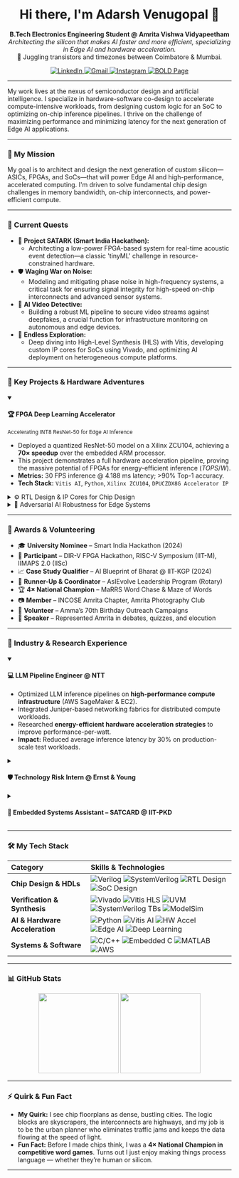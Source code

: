 <h1 align="center">
  Hi there, I'm Adarsh Venugopal 👋
</h1>

<p align="center">
  <strong>B.Tech Electronics Engineering Student @ Amrita Vishwa Vidyapeetham</strong><br>
  <em>Architecting the silicon that makes AI faster and more efficient, specializing in Edge AI and hardware acceleration.</em><br>
  📍 Juggling transistors and timezones between Coimbatore & Mumbai.
</p>

<p align="center">
  <a href="https://www.linkedin.com/in/venuadarsh" target="_blank">
    <img src="https://img.shields.io/badge/LinkedIn-0077B5?style=for-the-badge&logo=linkedin&logoColor=white" alt="LinkedIn">
  </a>
  <a href="mailto:adarsh.venugopal.2@gmail.com" target="_blank">
    <img src="https://img.shields.io/badge/Email-D14836?style=for-the-badge&logo=gmail&logoColor=white" alt="Gmail">
  </a>
  <a href="https://www.instagram.com/sepling_wrogn" target="_blank">
    <img src="https://img.shields.io/badge/Photography-E4405F?style=for-the-badge&logo=instagram&logoColor=white" alt="Instagram">
  </a>
  <a href="https://bold.pro/my/adarsh-venugopal/281r" target="_blank">
    <img src="https://img.shields.io/badge/My%20Page-BOLD.PRO-orange?style=for-the-badge" alt="BOLD Page">
  </a>
</p>

---

My work lives at the nexus of semiconductor design and artificial intelligence. I specialize in hardware-software co-design to accelerate compute-intensive workloads, from designing custom logic for an SoC to optimizing on-chip inference pipelines. I thrive on the challenge of maximizing performance and minimizing latency for the next generation of Edge AI applications.

---

### 🧭 My Mission

My goal is to architect and design the next generation of custom silicon—ASICs, FPGAs, and SoCs—that will power Edge AI and high-performance, accelerated computing. I'm driven to solve fundamental chip design challenges in memory bandwidth, on-chip interconnects, and power-efficient compute.

---

### 🔭 Current Quests

-   🧠 **Project SATARK (Smart India Hackathon):**
    -   Architecting a low-power FPGA-based system for real-time acoustic event detection—a classic 'tinyML' challenge in resource-constrained hardware.
-   🛡️ **Waging War on Noise:**
    -   Modeling and mitigating phase noise in high-frequency systems, a critical task for ensuring signal integrity for high-speed on-chip interconnects and advanced sensor systems.
-   🎥 **AI Video Detective:**
    -   Building a robust ML pipeline to secure video streams against deepfakes, a crucial function for infrastructure monitoring on autonomous and edge devices.
-   🌱 **Endless Exploration:**
    -   Deep diving into High-Level Synthesis (HLS) with Vitis, developing custom IP cores for SoCs using Vivado, and optimizing AI deployment on heterogeneous compute platforms.

---

### 🚀 Key Projects & Hardware Adventures

<details open>
<summary><h4>🏆 FPGA Deep Learning Accelerator</h4><small>Accelerating INT8 ResNet-50 for Edge AI Inference</small></summary>
<p>

-   Deployed a quantized ResNet-50 model on a Xilinx ZCU104, achieving a **70× speedup** over the embedded ARM processor.
-   This project demonstrates a full hardware acceleration pipeline, proving the massive potential of FPGAs for energy-efficient inference ($TOPS/W$).
-   **Metrics:** 30 FPS inference @ 4.188 ms latency; >90% Top-1 accuracy.
-   **Tech Stack:** `Vitis AI`, `Python`, `Xilinx ZCU104`, `DPUCZDX8G Accelerator IP`

</p>
</details>

<details>
<summary>⚙️ RTL Design & IP Cores for Chip Design</summary>
<p>

-   Designed foundational RTL blocks (ALUs, FSMs, arbiters)—the digital DNA of custom ASICs and SoCs.
-   Verified logic using SystemVerilog testbenches and ModelSim, and deployed custom IP on FPGA platforms using Vivado and Vitis HLS.
-   **Platforms:** `Basys3`, `Pynq`

</p>
</details>

<details>
<summary>🎯 Adversarial AI Robustness for Edge Systems</summary>
<p>

-   Investigated the fragility of neural networks by designing pixel-level attacks that degrade classifier confidence by over 70%.
-   Analyzed model robustness, a critical consideration for deploying secure AI in autonomous systems.
-   **Stack:** `Python`, `TensorFlow`, `Colab`, `Skimage`

</p>
</details>

---

### 🌼 Awards & Volunteering
- 🎓 **University Nominee** – Smart India Hackathon (2024)
- 🧠 **Participant** – DIR-V FPGA Hackathon, RISC-V Symposium (IIT-M), IIMAPS 2.0 (IISc)
- 📈 **Case Study Qualifier** – AI Blueprint of Bharat @ IIT-KGP (2024)
- 🥈 **Runner-Up & Coordinator** – AsIEvolve Leadership Program (Rotary)
- 🏆 **4× National Champion** – MaRRS Word Chase & Maze of Words
- 📷 **Member** – INCOSE Amrita Chapter, Amrita Photography Club
- 🤝 **Volunteer** – Amma’s 70th Birthday Outreach Campaigns
- 🎤 **Speaker** – Represented Amrita in debates, quizzes, and elocution

---

### 💼 Industry & Research Experience

<details open>
<summary><h4>💻 LLM Pipeline Engineer @ NTT</h4></summary>
<p>

-   Optimized LLM inference pipelines on **high-performance compute infrastructure** (AWS SageMaker & EC2).
-   Integrated Juniper-based networking fabrics for distributed compute workloads.
-   Researched **energy-efficient hardware acceleration strategies** to improve performance-per-watt.
-   **Impact:** Reduced average inference latency by 30% on production-scale test workloads.

</p>
</details>

<details>
<summary><h4>🛡️ Technology Risk Intern @ Ernst & Young</h4></summary>
<p>

-   Audited IT controls against frameworks (ISO 27001, GDPR) that govern large-scale enterprise IT operations.
-   **Impact:** Gained insight into the security and compliance posture required for mission-critical infrastructure.

</p>
</details>

<details>
<summary><h4>🌾 Embedded Systems Assistant – SATCARD @ IIT-PKD</h4></summary>
<p>

-   Designed a sensor-fusion system for **industrial edge computing**, building a real-time anomaly detection stack.
-   **Impact:** Enabled predictive maintenance insights by processing sensor data directly on edge hardware.

</p>
</details>

---

### 🛠️ My Tech Stack

| Category | Skills & Technologies |
| :--- | :--- |
| **Chip Design & HDLs** | ![Verilog](https://img.shields.io/badge/Verilog-1E2C5A?style=for-the-badge&logo=verilog&logoColor=white) ![SystemVerilog](https://img.shields.io/badge/SystemVerilog-4169E1?style=for-the-badge&logo=systemverilog&logoColor=white) ![RTL Design](https://img.shields.io/badge/RTL_Design-5A29E4?style=for-the-badge) ![SoC Design](https://img.shields.io/badge/SoC_Design-00A99D?style=for-the-badge) |
| **Verification & Synthesis** | ![Vivado](https://img.shields.io/badge/Vivado-9D2235?style=for-the-badge) ![Vitis HLS](https://img.shields.io/badge/Vitis_HLS-9D2235?style=for-the-badge) ![UVM](https://img.shields.io/badge/UVM-00A99D?style=for-the-badge) ![SystemVerilog TBs](https://img.shields.io/badge/SystemVerilog_TBs-005F73?style=for-the-badge) ![ModelSim](https://img.shields.io/badge/ModelSim-002D5A?style=for-the-badge) |
| **AI & Hardware Acceleration** | ![Python](https://img.shields.io/badge/Python-3776AB?style=for-the-badge&logo=python&logoColor=white) ![Vitis AI](https://img.shields.io/badge/Vitis_AI-9D2235?style=for-the-badge) ![HW Accel](https://img.shields.io/badge/HW_Accel-B33771?style=for-the-badge) ![Edge AI](https://img.shields.io/badge/Edge_AI-F29F05?style=for-the-badge) ![Deep Learning](https://img.shields.io/badge/Deep_Learning-673AB7?style=for-the-badge) |
| **Systems & Software** | ![C/C++](https://img.shields.io/badge/C++-00599C?style=for-the-badge&logo=cplusplus&logoColor=white) ![Embedded C](https://img.shields.io/badge/Embedded_C-0b1a26?style=for-the-badge) ![MATLAB](https://img.shields.io/badge/MATLAB-0076A8?style=for-the-badge&logo=mathworks&logoColor=white) ![AWS](https://img.shields.io/badge/AWS-232F3E?style=for-the-badge&logo=amazonaws&logoColor=white) |

---

### 📊 GitHub Stats

<p align="center">
  <img height="180em" src="https://github-readme-stats.vercel.app/api?username=AVM-27&show_icons=true&theme=tokyonight&include_all_commits=true"/>
  <img height="180em" src="https://github-readme-stats.vercel.app/api/top-langs/?username=AVM-27&layout=compact&langs_count=8&theme=tokyonight"/>
</p>

---

### ⚡ Quirk & Fun Fact

-   **My Quirk:** I see chip floorplans as dense, bustling cities. The logic blocks are skyscrapers, the interconnects are highways, and my job is to be the urban planner who eliminates traffic jams and keeps the data flowing at the speed of light.
-   **Fun Fact:** Before I made chips think, I was a **4× National Champion in competitive word games**. Turns out I just enjoy making things process language — whether they’re human or silicon.

---
